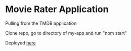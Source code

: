 # Movie Rater Application

Pulling from the TMDB application

Clone repo, go to directory of my-app and run "npm start"

Deployed [here](https://movie-rater-project.netlify.app)
